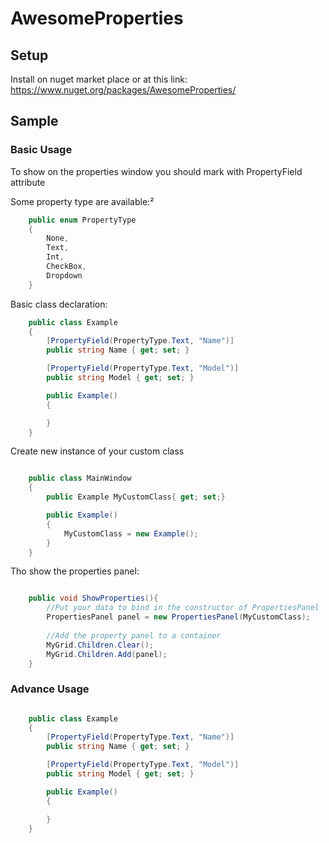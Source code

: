 # AwesomeProperties

## Setup

Install on nuget market place or at this link: https://www.nuget.org/packages/AwesomeProperties/

## Sample

### Basic Usage

To show on the properties window you should mark with PropertyField attribute

Some property type are available:²
```CS
    public enum PropertyType
    {
        None,
        Text,
        Int,
        CheckBox,
        Dropdown
    }
```

Basic class declaration:
```CS
    public class Example
    {
        [PropertyField(PropertyType.Text, "Name")]
        public string Name { get; set; }

        [PropertyField(PropertyType.Text, "Model")]
        public string Model { get; set; }

        public Example()
        {

        }
    }

```

Create new instance of your custom class
```CS

    public class MainWindow
    {
        public Example MyCustomClass{ get; set;}

        public Example()
        {
            MyCustomClass = new Example();
        }
    }
```

Tho show the properties panel:
```CS

    public void ShowProperties(){
        //Put your data to bind in the constructor of PropertiesPanel
        PropertiesPanel panel = new PropertiesPanel(MyCustomClass);
        
        //Add the property panel to a container
        MyGrid.Children.Clear();
        MyGrid.Children.Add(panel);
    }
```

### Advance Usage

```CS

    public class Example
    {
        [PropertyField(PropertyType.Text, "Name")]
        public string Name { get; set; }

        [PropertyField(PropertyType.Text, "Model")]
        public string Model { get; set; }

        public Example()
        {

        }
    }
```

